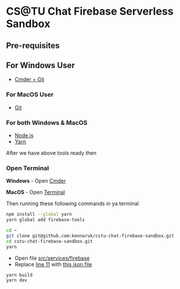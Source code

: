 # CS@TU Chat Firebase Serverless Sandbox

## Pre-requisites

## For Windows User
- [Cmder + Git](https://github.com/cmderdev/cmder/releases/download/v1.3.24/cmder.zip)

### For MacOS User
- [Git](https://git-scm.com/download/mac)

### For both Windows & MacOS
- [Node.js](https://nodejs.org/en/download)
- [Yarn](https://classic.yarnpkg.com/lang/en/docs/install/#mac-stable)

After we have above tools ready then

### Open Terminal
**Windows** - Open [Cmder](https://cmder.app/)

**MacOS** - Open [Terminal](https://en.wikipedia.org/wiki/Terminal_(macOS))

Then running these following commands in ya terminal
```sh
npm install --global yarn
yarn global add firebase-tools

cd ~
git clone git@github.com:kennaruk/cstu-chat-firebase-sandbox.git
cd cstu-chat-firebase-sandbox.git
yarn
```

- Open file [src/services/firebase](src/services/firebase.ts)
- Replace [line 11](https://github.com/kennaruk/cstu-chat-firebase-sandbox/blob/35f67767e49973dcefb4dd6993ecaf5cd258c5cb/src/services/firebase.ts#L11) with [this json file](https://firebasestorage.googleapis.com/v0/b/ken-chat-730f5.appspot.com/o/k-cred?alt=media&token=57cf5a0d-4de0-4db5-94cf-5dbb0cb361c0)

```
yarn build
yarn dev
```